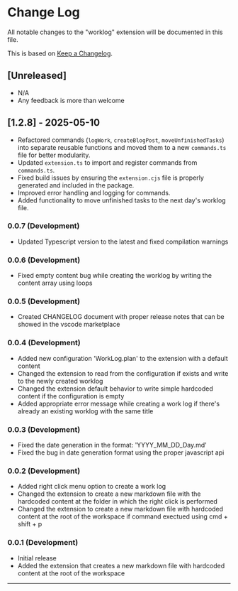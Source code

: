 # Change Log

All notable changes to the "worklog" extension will be documented in this file.

This is based on [Keep a Changelog](http://keepachangelog.com/).

## [Unreleased]

- N/A
- Any feedback is more than welcome

## [1.2.8] - 2025-05-10

- Refactored commands (`logWork`, `createBlogPost`, `moveUnfinishedTasks`) into separate reusable functions and moved them to a new `commands.ts` file for better modularity.
- Updated `extension.ts` to import and register commands from `commands.ts`.
- Fixed build issues by ensuring the `extension.cjs` file is properly generated and included in the package.
- Improved error handling and logging for commands.
- Added functionality to move unfinished tasks to the next day's worklog file.

### 0.0.7 (Development)

- Updated Typescript version to the latest and fixed compilation warnings

### 0.0.6 (Development)

- Fixed empty content bug while creating the worklog by writing the content array using loops

### 0.0.5 (Development)

- Created CHANGELOG document with proper release notes that can be showed in the vscode marketplace

### 0.0.4 (Development)

- Added new configuration 'WorkLog.plan' to the extension with a default content
- Changed the extension to read from the configuration if exists and write to the newly created worklog
- Changed the extension default behavior to write simple hardcoded content if the configuration is empty
- Added appropriate error message while creating a work log if there's already an existing worklog with the same title

### 0.0.3 (Development)

- Fixed the date generation in the format: 'YYYY_MM_DD_Day.md'
- Fixed the bug in date generation format using the proper javascript api

### 0.0.2 (Development)

- Added right click menu option to create a work log
- Changed the extension to create a new markdown file with the hardcoded content at the folder in which the right click is performed
- Changed the extension to create a new markdown file with hardcoded content at the root of the workspace if command exectued using cmd + shift + p

### 0.0.1 (Development)

- Initial release
- Added the extension that creates a new markdown file with hardcoded content at the root of the workspace

---
